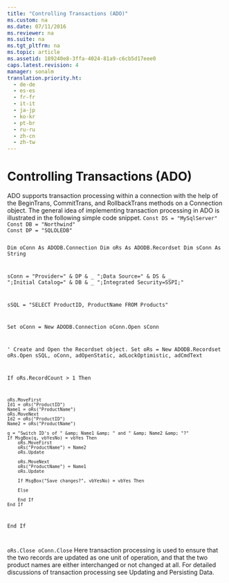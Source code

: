 ```yaml
---
title: "Controlling Transactions (ADO)"
ms.custom: na
ms.date: 07/11/2016
ms.reviewer: na
ms.suite: na
ms.tgt_pltfrm: na
ms.topic: article
ms.assetid: 189240e8-3ffa-4024-81a9-c6cb5d17eee0
caps.latest.revision: 4
manager: sonalm
translation.priority.ht: 
  - de-de
  - es-es
  - fr-fr
  - it-it
  - ja-jp
  - ko-kr
  - pt-br
  - ru-ru
  - zh-cn
  - zh-tw
---
```

# Controlling Transactions (ADO)
<?xml version="1.0" encoding="utf-8"?>
<developerReferenceWithoutSyntaxDocument xmlns="http://ddue.schemas.microsoft.com/authoring/2003/5" xmlns:xlink="http://www.w3.org/1999/xlink" xmlns:xsi="http://www.w3.org/2001/XMLSchema-instance" xsi:schemaLocation="http://ddue.schemas.microsoft.com/authoring/2003/5 http://dduestorage.blob.core.windows.net/ddueschema/developer.xsd">
  <introduction>
    <para>ADO supports transaction processing within a connection with the help of the <legacyBold>BeginTrans</legacyBold>, <legacyBold>CommitTrans</legacyBold>, and <legacyBold>RollbackTrans</legacyBold> methods on a <legacyBold>Connection</legacyBold> object. The general idea of implementing transaction processing in ADO is illustrated in the following simple code snippet.</para>
    <code>Const DS = "MySqlServer"
Const DB = "Northwind"
Const DP = "SQLOLEDB"

Dim oConn As ADODB.Connection
Dim oRs As ADODB.Recordset
Dim sConn As String

sConn = "Provider=" &amp; DP &amp; _
          ";Data Source=" &amp; DS &amp; _
          ";Initial Catalog=" &amp; DB &amp; _
          ";Integrated Security=SSPI;"

sSQL = "SELECT ProductID, ProductName FROM Products"

Set oConn = New ADODB.Connection
oConn.Open sConn

' Create and Open the Recordset object.
Set oRs = New ADODB.Recordset
oRs.Open sSQL, oConn, adOpenStatic, adLockOptimistic, adCmdText

If oRs.RecordCount &gt; 1 Then
    
        
    oRs.MoveFirst
    Id1 = oRs("ProductID")
    Name1 = oRs("ProductName")
    oRs.MoveNext
    Id2 = oRs("ProductID")
    Name2 = oRs("ProductName")

    q = "Switch ID's of " &amp; Name1 &amp; " and " &amp; Name2 &amp; "?"
    If MsgBox(q, vbYesNo) = vbYes Then
        oRs.MoveFirst
        oRs("ProductName") = Name2
        oRs.Update
        
        oRs.MoveNext
        oRs("ProductName") = Name1
        oRs.Update
    
        If MsgBox("Save changes?", vbYesNo) = vbYes Then
            
        Else
            
        End If
    End If
    
End If
        
     
oRs.Close
oConn.Close</code>
    <para>Here transaction processing is used to ensure that the two records are updated as one unit of operation, and that the two product names are either interchanged or not changed at all. </para>
    <para>For detailed discussions of transaction processing see <legacyLink xlink:href="8dc27274-4f96-43d1-913c-4ff7d01b9a27">Updating and Persisting Data</legacyLink>. </para>
  </introduction>
  <relatedTopics />
</developerReferenceWithoutSyntaxDocument>